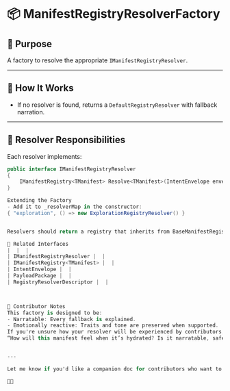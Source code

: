 # 📦 ManifestRegistryResolverFactory

## 🧭 Purpose

A factory to resolve the appropriate `IManifestRegistryResolver`.

---

## 🧩 How It Works
- If no resolver is found, returns a `DefaultRegistryResolver` with fallback narration.

---

## 🧠 Resolver Responsibilities

Each resolver implements:

```csharp
public interface IManifestRegistryResolver
{
    IManifestRegistry<TManifest> Resolve<TManifest>(IntentEnvelope envelope) where TManifest : IManifest;
}

Extending the Factory
- Add it to _resolverMap in the constructor:
{ "exploration", () => new ExplorationRegistryResolver() }


Resolvers should return a registry that inherits from BaseManifestRegistry<TManifest> for consistent hydration and emotional scaffolding.

🔗 Related Interfaces
|  |  | 
| IManifestRegistryResolver |  | 
| IManifestRegistry<TManifest> |  | 
| IntentEnvelope |  | 
| PayloadPackage |  | 
| RegistryResolverDescriptor |  | 



🧶 Contributor Notes
This factory is designed to be:
- Narratable: Every fallback is explained.
- Emotionally reactive: Traits and tone are preserved when supported.
If you're unsure how your resolver will be experienced by contributors, ask:
“How will this manifest feel when it’s hydrated? Is it narratable, safe, and emotionally clear?”


---

Let me know if you'd like a companion doc for contributors who want to build new `PayloadPackage`s or extend the emotional mesh. We can call it `PayloadDesignGuide.md` and make it tone-aware and designer-friendly.



